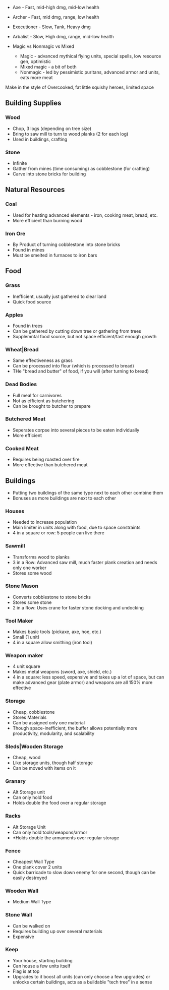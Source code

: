 
* Axe - Fast, mid-high dmg, mid-low health
* Archer - Fast, mid dmg, range, low health
* Executioner - Slow, Tank, Heavy dmg
* Arbalist - Slow, High dmg, range, mid-low health

* Magic vs Nonmagic vs Mixed
  * Magic - advanced mythical flying units, special spells, low resource gen, optimistic
  * Mixed magic - a  bit of both
  * Nonmagic - led by pessimistic puritans, advanced armor and units, eats more meat


Make in the style of Overcooked, fat little squishy heroes, limited space

## Building Supplies

### Wood
* Chop, 3 logs (depending on tree size)
* Bring to saw mill to turn to wood planks (2 for each log)
* Used in buildings, crafting

### Stone
* Infinite
* Gather from mines (time consuming) as cobblestone (for crafting)
* Carve into stone bricks for building

## Natural Resources

### Coal
* Used for heating advanced elements - iron, cooking meat, bread, etc.
* More efficient than burning wood

### Iron Ore
* By Product of turning cobblestone into stone bricks
* Found in mines
* Must be smelted in furnaces to iron bars



## Food

### Grass
* Inefficient, usually just gathered to clear land
* Quick food source

### Apples
* Found in trees
* Can be gathered by cutting down tree or gathering from trees
* Supplemntal food source, but not space efficient/fast enough growth

### Wheat|Bread
* Same effectiveness as grass
* Can be processed into flour (which is processed to bread)
* THe "bread and butter" of food, if you will (after turning to bread)

### Dead Bodies
* Full meal for carnivores
* Not as efficient as butchering
* Can be brought to butcher to prepare

### Butchered Meat
* Seperates corpse into several pieces to be eaten individually
* More efficient

### Cooked Meat
* Requires being roasted over fire
* More effective than butchered meat

## Buildings

* Putting two buildings of the same type next to each other combine them
* Bonuses as more buildings are next to each other

### Houses
* Needed to increase population
* Main limiter in units along with food, due to space constraints
* 4 in a square or row: 5 people can live there 

### Sawmill
* Transforms wood to planks
* 3 in a Row: Advanced saw mill, much faster plank creation and needs only one worker
* Stores some wood

### Stone Mason
* Converts cobblestone to stone bricks
* Stores some stone
* 2 in a Row: Uses crane for faster stone docking and undocking

### Tool Maker
* Makes basic tools (pickaxe, axe, hoe, etc.)
* Small (1 unit)
* 4 in a square allow smithing (iron tool)

### Weapon maker
* 4 unit square
* Makes metal weapons (sword, axe, shield, etc.)
* 4 in a square: less speed, expensive and takes up a lot of space, but can make advanced gear (plate armor) and weapons are all 150% more effective

### Storage
* Cheap, cobblestone
* Stores Materials
* Can be assigned only one material
* Though space-inefficient, the buffer allows potentially more productivity, modularity, and scalability

### Sleds|Wooden Storage
* Cheap, wood
* Like storage units, though half storage
* Can be moved with items on it

### Granary
* Alt Storage unit
* Can only hold food
* Holds double the food over a regular storage

### Racks
* Alt Storage Unit
* Can only hold tools/weapons/armor
* *Holds double the armaments over regular storage

### Fence
* Cheapest Wall Type
* One plank cover 2 units
* Quick barricade to slow down enemy for one second, though can be easily destroyed

### Wooden Wall
* Medium Wall Type

### Stone Wall
* Can be walked on
* Requires building up over several materials
* Expensive

### Keep
* Your house, starting building
* Can house a few units itself
* Flag is at top
* Upgrades to it boost all units (can only choose a few upgrades) or unlocks certain buildings, acts as a buildable "tech tree" in a sense

